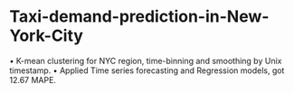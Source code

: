 # Taxi-demand-prediction-in-New-York-City
•	K-mean clustering for NYC region, time-binning and smoothing by Unix timestamp.
•	Applied Time series forecasting and Regression models, got 12.67 MAPE.
